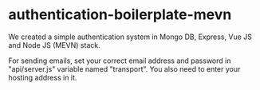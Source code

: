 # authentication-boilerplate-mevn

We created a simple authentication system in Mongo DB, Express, Vue JS and Node JS (MEVN) stack.

For sending emails, set your correct email address and password in "api/server.js" variable named "transport".
You also need to enter your hosting address in it.